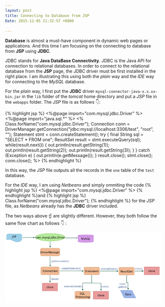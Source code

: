 ```yaml
---
layout: post
title: Connecting to Database from JSP
Date: 2015-12-05 21:32:57 +0800

---
```


**Database** is almost a must-have component in dynamic web pages or applications. And this time I am focusing on the connecting to database from **JSP** using **JDBC**.

JDBC stands for **Java DataBase Connectivity**. JDBC is the Java API for connection to relational databases. In order to connect to the relational database from the **JSP** page, the JDBC driver must be first installed in the right place. I am illustrating this using both the *plain* way and the *IDE* way for connecting to the *MySQL* database.

For the *plain* way, I first put the **JDBC** driver `mysql-connector-java-x.x.xx-bin.jar` in the `lib` folder of the *tomcat* home directory and put a *JSP* file in the `webapps` folder. The *JSP* file is as follows :point_down::

{% highlight jsp %}
<%@page import="com.mysql.jdbc.Driver" %>
<%@page import="java.sql.*" %>
<%
    Class.forName("com.mysql.jdbc.Driver");
    Connection conn = DriverManager.getConnection("jdbc:mysql://localhost:3306/test", "root", "");
    Statement stmt = conn.createStatement();
    try {
    final String sql = "SELECT * FROM one";
    ResultSet result = stmt.executeQuery(sql);
    while(result.next()) {
        out.println(result.getString(1));
        out.println(result.getString(2));
        out.println(result.getString(3));
    }
    } catch (Exception e) {
        out.println(e.getMessage());
}
    result.close();
    stmt.close();
    conn.close();
%>
{% endhighlight %}

In this way, the *JSP* file outputs all the records in the `one` table of the `test` database.

For the *IDE* way, I am using *Netbeans* and simply ommiting the code
{% highlight jsp %}
<%@page import="com.mysql.jdbc.Driver" %>
{% endhighlight %}and
{% highlight jsp %}
Class.forName("com.mysql.jdbc.Driver");
{% endhighlight %} 
for the *JSP* file, as *Netbeans* already has the **JDBC** driver included.

The two ways above :point_up: are slightly different. However, they both follow the same flow chart as follows :point_down: :

![jdbc flow chart](/images/jdbc.png)

